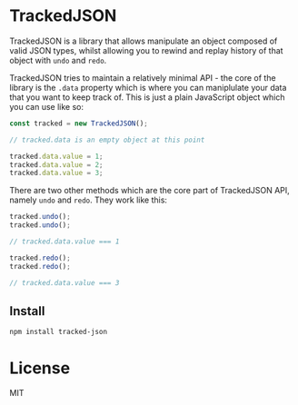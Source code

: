 # TrackedJSON

TrackedJSON is a library that allows manipulate an object composed of valid JSON types, whilst allowing you to rewind and replay history of that object with `undo` and `redo`.

TrackedJSON tries to maintain a relatively minimal API - the core of the library is the `.data` property which is where you can maniplulate your data that you want to keep track of. This is just a plain JavaScript object which you can use like so:

```javascript
const tracked = new TrackedJSON();

// tracked.data is an empty object at this point

tracked.data.value = 1;
tracked.data.value = 2;
tracked.data.value = 3;
```

There are two other methods which are the core part of TrackedJSON API, namely `undo` and `redo`. They work like this:

```javascript
tracked.undo();
tracked.undo();

// tracked.data.value === 1

tracked.redo();
tracked.redo();

// tracked.data.value === 3
```

## Install

```
npm install tracked-json
```

# License

MIT
